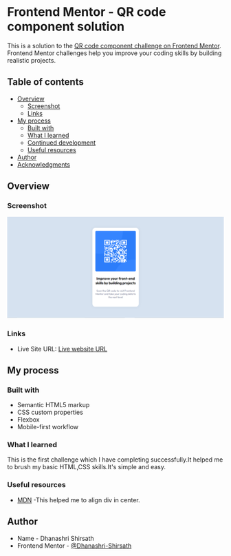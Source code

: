 # Frontend Mentor - QR code component solution

This is a solution to the [QR code component challenge on Frontend Mentor](https://www.frontendmentor.io/challenges/qr-code-component-iux_sIO_H). Frontend Mentor challenges help you improve your coding skills by building realistic projects. 

## Table of contents

- [Overview](#overview)
  - [Screenshot](#screenshot)
  - [Links](#links)
- [My process](#my-process)
  - [Built with](#built-with)
  - [What I learned](#what-i-learned)
  - [Continued development](#continued-development)
  - [Useful resources](#useful-resources)
- [Author](#author)
- [Acknowledgments](#acknowledgments)

## Overview

### Screenshot

![Design preview of the QR code component coding challenge](./images/screenshot_output.PNG)

### Links 
- Live Site URL: [Live website URL](https://dhanashri-shirsath.github.io/Frontend-Mentor-Solutions/QR-code-component-challenge/)

## My process

### Built with

- Semantic HTML5 markup
- CSS custom properties
- Flexbox
- Mobile-first workflow

### What I learned
This is the first challenge which I have completing successfully.It helped me to brush my basic HTML,CSS skills.It's simple and easy.

### Useful resources

- [MDN](https://developer.mozilla.org/) -This helped me to align div in center.

## Author
- Name - Dhanashri Shirsath
- Frontend Mentor - [@Dhanashri-Shirsath](https://www.frontendmentor.io/profile/Dhanashri-Shirsath)



